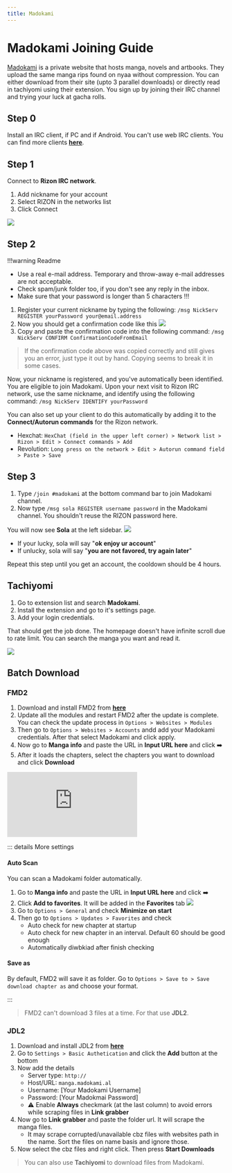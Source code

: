```yaml
---
title: Madokami
---
```

# Madokami Joining Guide
[Madokami](https://manga.madokami.al/) is a private website that hosts manga, novels and artbooks. They upload the same manga rips found on nyaa without compression. You can either download from their site (upto 3 parallel downloads) or directly read in tachiyomi using their extension. You sign up by joining their IRC channel and trying your luck at gacha rolls.
<br>

## Step 0
Install an IRC client, <Badge type="tip" icon="i-custom-hex" text="HexChat" link="https://hexchat.github.io/" /> if PC and <Badge type="tip" icon="i-custom-rvl" text="Revolution IRC" link="https://play.google.com/store/apps/details?id=io.mrarm.irc&hl=en&gl=US" /> if Android. You can't use web IRC clients. You can find more clients [**here**](https://ircv3.net/software/clients).

## Step 1

Connect to **Rizon IRC network**.
1. Add nickname for your account
2. Select RIZON in the networks list
3. Click Connect

![](/ss/mado/cnnctrzn.png)

## Step 2

!!!warning Readme
- Use a real e-mail address. Temporary and throw-away e-mail addresses are not acceptable.
- Check spam/junk folder too, if you don't see any reply in the inbox.
- Make sure that your password is longer than 5 characters
!!!

1. Register your current nickname by typing the following: `/msg NickServ REGISTER yourPassword your@email.address`
2. Now you should get a confirmation code like this
![](/ss/mado/rzncnfrm.png)
3. Copy and paste the confirmation code into the following command: `/msg NickServ CONFIRM ConfirmationCodeFromEmail`

>If the confirmation code above was copied correctly and still gives you an error, just type it out by hand. Copying seems to break it in some cases.

Now, your nickname is registered, and you've automatically been identified. You are eligible to join Madokami.
Upon your next visit to Rizon IRC network, use the same nickname, and identify using the following command: `/msg NickServ IDENTIFY yourPassword`

You can also set up your client to do this automatically by adding it to the **Connect/Autorun commands** for the Rizon network.
- Hexchat: `HexChat (field in the upper left corner) > Network list > Rizon > Edit > Connect commands > Add`
- Revolution: `Long press on the network > Edit > Autorun command field > Paste > Save`

## Step 3

1. Type `/join #madokami` at the bottom command bar to join Madokami channel.
2. Now type `/msg sola REGISTER username password` in the Madokami channel. You shouldn't reuse the RIZON password here.

You will now see **Sola** at the left sidebar.
![](/ss/mado/madohome.png)

- If your lucky, sola will say "**ok enjoy ur account**"
- If unlucky, sola will say "**you are not favored, try again later**"

Repeat this step until you get an account, the cooldown should be 4 hours.

## Tachiyomi

1. Go to extension list and search **Madokami**.
2. Install the extension and go to it's settings page.
3. Add your login credentials.

That should get the job done. The homepage doesn't have infinite scroll due to rate limit. You can search the manga you want and read it.

![](/ss/mado/tachi.png)

## Batch Download

### FMD2

1. Download and install FMD2 from [**here**](https://github.com/dazedcat19/FMD2)
2. Update all the modules and restart FMD2 after the update is complete. You can check the update process in `Options > Websites > Modules`
3. Then go to `Options > Websites > Accounts` andd add your Madokami credentials. After that select Madokami and click apply.
4. Now go to **Manga info** and paste the URL in **Input URL here** and click :arrow_right:
5. After it loads the chapters, select the chapters you want to download and click **Download**

<div class="video_wrapper"><iframe src="https://youtube.com/embed/BR3GR8S_Oqo" frameborder="0" allowfullscreen></iframe></div>

::: details More settings

#### Auto Scan

You can scan a Madokami folder automatically.
1. Go to **Manga info** and paste the URL in **Input URL here** and click :arrow_right:
2. Click **Add to favorites**. It will be added in the **Favorites** tab
![](/ss/mado/fav1.png)
3. Go to `Options > General` and check **Minimize on start**
4. Then go to `Options > Updates > Favorites` and check
    - Auto check for new chapter at startup
    - Auto check for new chapter in an interval. Default 60 should be good enough
    - Automatically diwbkiad after finish checking

#### Save as

By default, FMD2 will save it as folder. Go to `Options > Save to > Save download chapter as` and choose your format.

:::

>FMD2 can't download 3 files at a time. For that use **JDL2**.

### JDL2

1. Download and install JDL2 from [**here**](https://rentry.org/jdownloader2)
2. Go to `Settings > Basic Authetication` and click the **Add** button at the bottom
3. Now add the details
    - Server type: `http://`
    - Host/URL: `manga.madokami.al`
    - Username: [Your Madokami Username]
    - Password: [Your Madokmai Password]
    - :warning: Enable **Always** checkmark (at the last column) to avoid errors while scraping files in **Link grabber**
4. Now go to **Link grabber** and paste the folder url. It will scrape the manga files.
    - It may scrape corrupted/unavailable cbz files with websites path in the name. Sort the files on name basis and ignore those.
5. Now select the cbz files and right click. Then press **Start Downloads**

>You can also use **Tachiyomi** to download files from Madokami.

